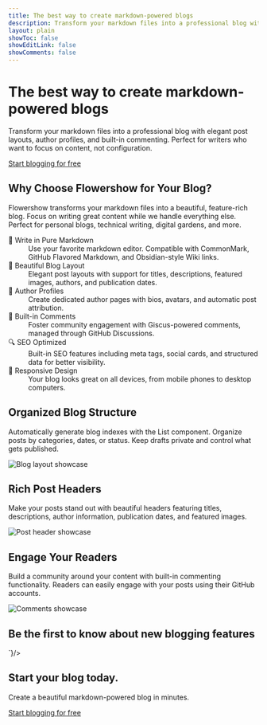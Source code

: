 ```yaml
---
title: The best way to create markdown-powered blogs
description: Transform your markdown files into a professional blog with elegant post layouts, author profiles, and built-in commenting. Perfect for writers who want to focus on content, not configuration.
layout: plain
showToc: false
showEditLink: false
showComments: false
---
```


<div className="bg-white py-12 sm:py-24">
  <div className="mx-auto max-w-7xl px-6 lg:px-8">
    <div className="mx-auto max-w-3xl text-center">
      <h1 className="text-balance text-5xl font-semibold tracking-tight text-gray-900 sm:text-6xl">The best way to create markdown-powered <span className="bg-linear-to-r from-yellow-500 to-amber-500 bg-clip-text text-transparent">blogs</span></h1>
      <p className="mt-8 text-pretty text-lg font-medium text-gray-500 sm:text-xl/8">Transform your markdown files into a professional blog with elegant post layouts, author profiles, and built-in commenting. Perfect for writers who want to focus on content, not configuration.</p>
      <div className="mt-10 flex items-center justify-center gap-x-6">
        <a
          href="https://cloud.flowershow.app/"
          className="rounded-md bg-orange-400 px-3.5 py-2.5 text-sm font-semibold text-white shadow hover:bg-orange-300"
        >Start blogging for free</a>
      </div>
    </div>
    <!-- <div className="mt-16 flow-root sm:mt-24">
      <div className="-m-2 rounded-xl bg-gray-900/5 p-2 ring-1 ring-inset ring-gray-900/10 lg:-m-4 lg:rounded-2xl lg:p-4">
        <img
          alt="Blog showcase"
          src="/_r/-/assets/blog-showcase.png"
          width={2432}
          height={1442}
          className="rounded-md shadow-2xl ring-1 ring-gray-900/10"
        />
      </div>
    </div>
  </div> -->
</div>

<div className="bg-white py-8 sm:py-12">
  <div className="mx-auto max-w-7xl px-6 lg:px-8">
    <div className="mx-auto max-w-3xl lg:text-center">
      <h2 className="mt-2 text-pretty text-4xl font-semibold tracking-tight text-gray-900 sm:text-5xl lg:text-balance">Why Choose Flowershow for Your Blog?</h2>
      <p className="mt-6 text-lg/8 text-gray-600">Flowershow transforms your markdown files into a beautiful, feature-rich blog. Focus on writing great content while we handle everything else. Perfect for personal blogs, technical writing, digital gardens, and more.</p>
    </div>
    <div className="mx-auto mt-16 max-w-3xl sm:mt-20 lg:mt-24 lg:max-w-5xl">
      <dl className="grid grid-cols-1 gap-x-8 gap-y-10 sm:grid-cols-2 lg:grid-cols-3 lg:gap-y-16">
        <div>
          <dt className="font-semibold text-gray-900">
            📝 Write in Pure Markdown
          </dt>
          <dd className="mt-2 text-gray-600">
            Use your favorite markdown editor. Compatible with CommonMark, GitHub Flavored Markdown, and Obsidian-style Wiki links.
          </dd>
        </div>
        <div>
          <dt className="font-semibold text-gray-900">
            🎨 Beautiful Blog Layout
          </dt>
          <dd className="mt-2 text-gray-600">
            Elegant post layouts with support for titles, descriptions, featured images, authors, and publication dates.
          </dd>
        </div>
        <div>
          <dt className="font-semibold text-gray-900">
            👥 Author Profiles
          </dt>
          <dd className="mt-2 text-gray-600">
            Create dedicated author pages with bios, avatars, and automatic post attribution.
          </dd>
        </div>
        <div>
          <dt className="font-semibold text-gray-900">
            💬 Built-in Comments
          </dt>
          <dd className="mt-2 text-gray-600">
            Foster community engagement with Giscus-powered comments, managed through GitHub Discussions.
          </dd>
        </div>
        <div>
          <dt className="font-semibold text-gray-900">
            🔍 SEO Optimized
          </dt>
          <dd className="mt-2 text-gray-600">
            Built-in SEO features including meta tags, social cards, and structured data for better visibility.
          </dd>
        </div>
        <div>
          <dt className="font-semibold text-gray-900">
            📱 Responsive Design
          </dt>
          <dd className="mt-2 text-gray-600">
            Your blog looks great on all devices, from mobile phones to desktop computers.
          </dd>
        </div>
      </dl>
    </div>
  </div>
</div>

<div className="overflow-hidden bg-white py-8 sm:py-12">
  <div className="mx-auto max-w-7xl px-6 lg:px-8">
    <div className="mx-auto grid max-w-2xl grid-cols-1 gap-x-8 gap-y-16 sm:gap-y-20 lg:mx-0 lg:max-w-none lg:grid-cols-2">
      <div className="lg:pr-8 lg:pt-4">
        <div className="lg:max-w-lg">
          <h2 className="mt-2 text-pretty text-4xl font-semibold tracking-tight text-gray-900 sm:text-5xl">Organized Blog Structure</h2>
          <p className="mt-6 text-lg/8 text-gray-600">Automatically generate blog indexes with the List component. Organize posts by categories, dates, or status. Keep drafts private and control what gets published.</p>
        </div>
      </div>
      <img
        alt="Blog layout showcase"
        src="/_r/-/assets/blog-layout.png"
        width={2432}
        height={1442}
        className="w-[48rem] max-w-none rounded-xl shadow-xl ring-1 ring-gray-400/10 sm:w-[57rem] md:-ml-4 lg:-ml-0"
      />
    </div>
  </div>
</div>

<div className="overflow-hidden bg-white py-8 sm:py-12">
  <div className="mx-auto max-w-7xl px-6 lg:px-8">
    <div className="mx-auto grid max-w-2xl grid-cols-1 gap-x-8 gap-y-16 sm:gap-y-20 lg:mx-0 lg:max-w-none lg:grid-cols-2">
      <div className="lg:ml-auto lg:pl-4 lg:pt-4">
        <div className="lg:max-w-lg">
          <h2 className="mt-2 text-pretty text-4xl font-semibold tracking-tight text-gray-900 sm:text-5xl">Rich Post Headers</h2>
          <p className="mt-6 text-lg/8 text-gray-600">Make your posts stand out with beautiful headers featuring titles, descriptions, author information, publication dates, and featured images.</p>
        </div>
      </div>
      <div className="flex items-start justify-end lg:order-first">
        <img
          alt="Post header showcase"
          src="/_r/-/assets/page_header.png"
          width={2432}
          height={1442}
          className="w-[48rem] max-w-none rounded-xl shadow-xl ring-1 ring-gray-400/10 sm:w-[57rem]"
        />
      </div>
    </div>
  </div>
</div>

<div className="overflow-hidden bg-white py-8 sm:py-12">
  <div className="mx-auto max-w-7xl px-6 lg:px-8">
    <div className="mx-auto grid max-w-2xl grid-cols-1 gap-x-8 gap-y-16 sm:gap-y-20 lg:mx-0 lg:max-w-none lg:grid-cols-2">
      <div className="lg:pr-8 lg:pt-4">
        <div className="lg:max-w-lg">
          <h2 className="mt-2 text-pretty text-4xl font-semibold tracking-tight text-gray-900 sm:text-5xl">Engage Your Readers</h2>
          <p className="mt-6 text-lg/8 text-gray-600">Build a community around your content with built-in commenting functionality. Readers can easily engage with your posts using their GitHub accounts.</p>
        </div>
      </div>
      <img
        alt="Comments showcase"
        src="/_r/-/assets/comments.png"
        width={2432}
        height={1442}
        className="w-[48rem] max-w-none rounded-xl shadow-xl ring-1 ring-gray-400/10 sm:w-[57rem] md:-ml-4 lg:-ml-0"
      />
    </div>
  </div>
</div>

<div className="bg-white py-12 sm:py-24 my-12">
  <div className="mx-auto max-w-7xl px-6 lg:px-8">
      <h2 className="mb-4 text-pretty text-balance text-4xl font-semibold tracking-tight text-gray-900 sm:mb-6 sm:text-5xl">Be the first to know about new blogging features</h2>
      <CustomHtml html={`<iframe data-tally-src="https://tally.so/embed/mYy8k6?alignLeft=1&hideTitle=1&transparentBackground=1&dynamicHeight=1" width="100%" height="157" frameBorder="0" marginHeight="0" marginWidth="0" title="Want product news and updates? Sign up for our newsletter."></iframe><script async src="https://tally.so/widgets/embed.js"></script>`}/>
  </div>
</div>

<div className="bg-slate-900 mt-16 sm:mt-20 md:mt-24">
  <div className="px-6 py-24 sm:px-6 sm:py-32 lg:px-8">
    <div className="mx-auto max-w-2xl text-center">
      <h2 className="text-balance text-4xl font-semibold tracking-tight text-white sm:text-5xl">Start your blog today.</h2>
      <p className="mx-auto mt-6 max-w-xl text-pretty text-lg/8 text-slate-100">Create a beautiful markdown-powered blog in minutes.</p>
      <div className="mt-10 flex items-center justify-center gap-x-6">
        <a
          href="https://cloud.flowershow.app/"
          className="rounded-md bg-white px-3.5 py-2.5 text-sm font-semibold text-slate-900 shadow hover:bg-primary-faint"
        >Start blogging for free</a>
      </div>
    </div>
  </div>
</div>
